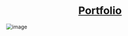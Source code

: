 <a href='https://nicoryy.github.io/Portfolio'><h1 align='center'>Portfolio</h1></a>

![image](https://github.com/nicoryy/Portfolio/assets/96792563/ad5472d5-7eeb-46e4-94d7-c011efcf357e)

